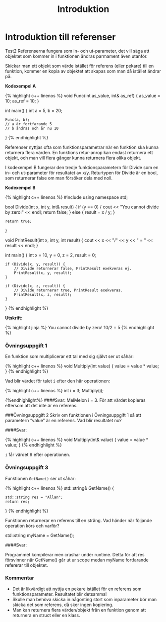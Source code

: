 ﻿---
layout: module
title: Introduktion
domain: D01
module: M1
quiz: Q1
links:
    - title: "C++ references"
      url: "http://www.tutorialspoint.com/cplusplus/cpp_references.htm"
---

# Introduktion till referenser 

Test2 Referenserna fungera som in- och ut-parameter, det vill säga att objektet som kommer in i funktionen ändras parmament även utanför.

Skickar man ett objekt som värde istället för referens (eller pekare) till en funktion, kommer en kopia av objektet att skapas som man då istället ändrar på.

__Kodexempel A__

{% highlight c++ linenos %}
void Func(int as_value, int& as_ref) {
    as_value = 10;
    as_ref = 10;
}

int main() {
    int a = 5,
        b = 20;

    Func(a, b);
    // a är fortfarande 5
    // b ändras och är nu 10
}
{% endhighlight %}

Referenser nyttjas ofta som funktionsparametrar när en funktion ska kunna returnera flera värden. En funktions retur-anrop kan endast returnera ett objekt, och man vill flera gånger kunna returnera flera olika objekt.

I kodexempel B fungerar den tredje funktionsparametern för Divide som en in- och ut-parameter för resultatet av x/y. Returtypen för Divide är en bool, som returnerar false om man försöker dela med noll.

__Kodexempel B__

{% highlight c++ linenos %}
#include <iostream>
using namespace std;

bool Divide(int x, int y, int& result) {
    if (y == 0) {
        cout << "You cannot divide by zero!" << endl;
        return false;
    } else {
        result = x / y;
    }

    return true;
}

void PrintResult(int x, int y, int result) {
    cout << x << "/" << y << " = " << result << endl;
}

int main() {
    int x = 10,
        y = 0,
        z = 2,
        result = 0;

    if (Divide(x, y, result)) {
        // Divide returnerar false, PrintResult exekveras ej.
        PrintResult(x, y, result);
    }

    if (Divide(x, z, result)) {
        // Divide returnerar true, PrintResult exekveras.
        PrintResult(x, z, result);
    }
}
{% endhighlight %}

__Utskrift:__ 

{% highlight jinja %}
You cannot divide by zero!
10/2 = 5
{% endhighlight %}


### Övningsuppgift 1

En funktion som multiplicerar ett tal med sig självt ser ut såhär:

{% highlight c++ linenos %}
void Multiply(int value) {
    value = value * value;
}
{% endhighlight %}

Vad blir värdet för talet `i` efter den här operationen:

{% highlight c++ linenos %}
int i = 3;
Multiply(i);

{%endhighlight%}
####Svar:
MelMelon
i = 3. För att värdet kopieras eftersom att det inte är en referens.

###Övningsuppgift 2
Skriv om funktionen i Övningsuppgift 1 så att parametern “value” är en referens. Vad blir resultatet nu?

####Svar:

{% highlight c++ linenos %}
void Multiply(int& value) {
    value = value * value;
}
{% endhighlight %}

`i` får värdet 9 efter operationen.


### Övningsuppgift 3

Funktionen `GetName()` ser ut såhär:

{% highlight c++ linenos %}
std::string& GetName() {

    std::string res = "Allan";
    return res;
}
{% endhighlight %}

Funktionen returnerar en referens till en sträng. Vad händer när följande operation körs och varför?

std::string myName = GetName();

####Svar:

Programmet kompilerar men crashar under runtime. Detta för att res försvinner när GetName() går ut ur scope medan myName fortfarande refererar till objektet.


### Kommentar

* Det är likvärdigt att nyttja en pekare istället för en referens som funktionsparameter. Resultatet blir detsamma! 
* Skulle man behöva skicka in någonting stort som inparameter bör man skicka det som referens, då sker ingen kopiering. 
* Man kan returnera flera värden/objekt från en funktion genom att returnera en struct eller en klass.


